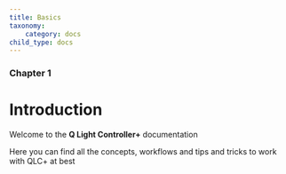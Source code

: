 ```yaml
---
title: Basics
taxonomy:
    category: docs
child_type: docs
---
```


### Chapter 1

# Introduction

Welcome to the **Q Light Controller+** documentation

Here you can find all the concepts, workflows and tips and tricks to work with QLC+ at best